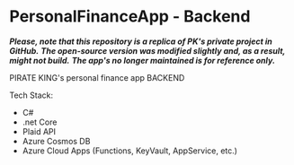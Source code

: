 # PersonalFinanceApp - Backend

***Please, note that this repository is a replica of PK's private project in GitHub.***
***The open-source version was modified slightly and, as a result, might not build.***
***The app's no longer maintained is for reference only.***

PIRATE KING's personal finance app BACKEND

Tech Stack: 
- C#
- .net Core
- Plaid API
- Azure Cosmos DB
- Azure Cloud Apps (Functions, KeyVault, AppService, etc.)
